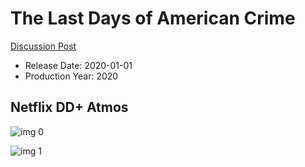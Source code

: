# The Last Days of American Crime

[Discussion Post](https://www.avsforum.com/threads/bass-eq-for-filtered-movies.2995212/post-59807390)

* Release Date: 2020-01-01
* Production Year: 2020

## Netflix DD+ Atmos

![img 0](https://i.imgur.com/MKeOub0.jpg)

![img 1](https://i.imgur.com/09JDTN5.png)

